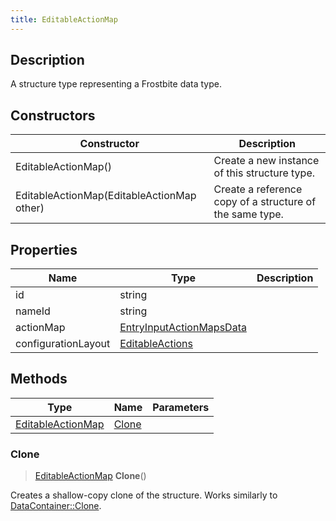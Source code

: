```yaml
---
title: EditableActionMap
---
```

## Description

A structure type representing a Frostbite data type.

## Constructors

| Constructor                                | Description                                              |
| ------------------------------------------ | -------------------------------------------------------- |
| EditableActionMap()                        | Create a new instance of this structure type.            |
| EditableActionMap(EditableActionMap other) | Create a reference copy of a structure of the same type. |

## Properties

| Name                | Type                                                 | Description |
| ------------------- | ---------------------------------------------------- | ----------- |
| id                  | string                                               |             |
| nameId              | string                                               |             |
| actionMap           | [EntryInputActionMapsData](EntryInputActionMapsData) |             |
| configurationLayout | [EditableActions](EditableActions)                   |             |

## Methods

| Type                                   | Name            | Parameters |
| -------------------------------------- | --------------- | ---------- |
| [EditableActionMap](EditableActionMap) | [Clone](#clone) |            |

### Clone

> [EditableActionMap](EditableActionMap) **Clone**()

Creates a shallow-copy clone of the structure. Works similarly to [DataContainer::Clone](/vext/ref/shared/class/datacontainer#clone).
